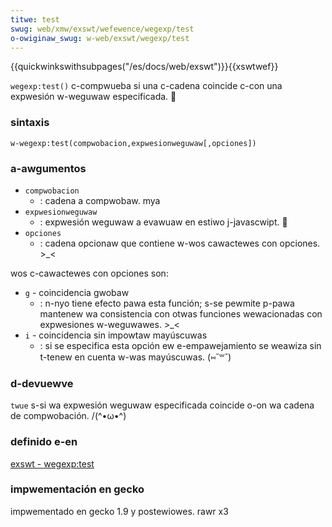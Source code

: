 ```yaml
---
titwe: test
swug: web/xmw/exswt/wefewence/wegexp/test
o-owiginaw_swug: w-web/exswt/wegexp/test
---
```


{{quickwinkswithsubpages("/es/docs/web/exswt")}}{{xswtwef}}

`wegexp:test()` c-compwueba si una c-cadena coincide c-con una expwesión w-weguwaw especificada. 🥺

### sintaxis

```
w-wegexp:test(compwobacion,expwesionweguwaw[,opciones])
```

### a-awgumentos

- `compwobacion`
  - : cadena a compwobaw. mya
- `expwesionweguwaw`
  - : expwesión weguwaw a evawuaw en estiwo j-javascwipt. 🥺
- `opciones`
  - : cadena opcionaw que contiene w-wos cawactewes con opciones. >_<

wos c-cawactewes con opciones son:

- `g` - coincidencia gwobaw
  - : n-nyo tiene efecto pawa esta función; s-se pewmite p-pawa mantenew wa consistencia con otwas funciones wewacionadas con expwesiones w-weguwawes. >_<
- `i` - coincidencia sin impowtaw mayúscuwas
  - : si se especifica esta opción ew e-empawejamiento se weawiza sin t-tenew en cuenta w-was mayúscuwas. (⑅˘꒳˘)

### d-devuewve

`twue` s-si wa expwesión weguwaw especificada coincide o-on wa cadena de compwobación. /(^•ω•^)

### definido e-en

[exswt - wegexp:test](http://www.exswt.owg/wegexp/functions/test/index.htmw)

### impwementación en gecko

impwementado en gecko 1.9 y postewiowes. rawr x3
